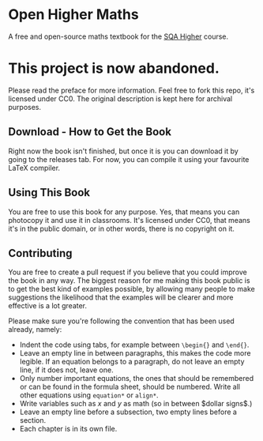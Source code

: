# Open Higher Maths
A free and open-source maths textbook for the [SQA Higher](https://www.sqa.org.uk/sqa/47910.html) course.

# This project is now abandoned.
Please read the preface for more information. Feel free to fork this repo, it's licensed under CC0. The original description is kept here for archival purposes.

## Download - How to Get the Book
Right now the book isn't finished, but once it is you can download it by going to the releases tab. For now, you can compile it using your favourite LaTeX compiler.

## Using This Book
You are free to use this book for any purpose. Yes, that means you can photocopy it and use it in classrooms. It's licensed under CC0, that means it's in the public domain, or in other words, there is no copyright on it.

## Contributing
You are free to create a pull request if you believe that you could improve the book in any way. The biggest reason for me making this book public is to get the best kind of examples possible, by allowing many people to make suggestions the likelihood that the examples will be clearer and more effective is a lot greater.

Please make sure you're following the convention that has been used already, namely:
* Indent the code using tabs, for example between `\begin{}` and `\end{}`.
* Leave an empty line in between paragraphs, this makes the code more legible. If an equation belongs to a paragraph, do not leave an empty line, if it does not, leave one.
* Only number important equations, the ones that should be remembered or can be found in the formula sheet, should be numbered. Write all other equations using `equation*` or `align*`.
* Write variables such as $x$ and $y$ as math (so in between \$dollar signs\$.)
* Leave an empty line before a subsection, two empty lines before a section.
* Each chapter is in its own file.
